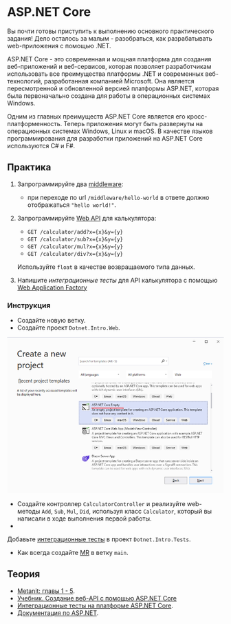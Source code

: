 # ASP.NET Core

Вы почти готовы приступить к выполнению основного практического задания! Дело осталось за малым - разобраться, как
разрабатывать web-приложения с  помощью .NET.

ASP.NET Core - это современная и мощная платформа для создания
веб-приложений и веб-сервисов, которая позволяет разработчикам использовать все преимущества платформы .NET и
современных веб-технологий, разработанная компанией Microsoft. Она является пересмотренной и обновленной версией
платформы ASP.NET, которая была первоначально создана для работы в операционных
системах Windows.

Одним из главных преимуществ ASP.NET Core является его кросс-платформенность. Теперь приложения могут быть развернуты на
операционных системах Windows, Linux и macOS. В качестве языков программирования для разработки приложений
на ASP.NET Core используются C# и F#.

## Практика

1. Запрограммируйте два [middleware](https://metanit.com/sharp/aspnet6/2.13.php):
    - при переходе по url `/middleware/hello-world` в ответе должно отображаться `"hello world!"`.
2. Запрограммируйте [Web API](https://metanit.com/sharp/aspnet6/11.1.php) для калькулятора:
    - `GET /calculator/add?x={x}&y={y}`
    - `GET /calculator/sub?x={x}&y={y}`
    - `GET /calculator/mul?x={x}&y={y}`
    - `GET /calculator/div?x={x}&y={y}`

   Используйте `float` в качестве возвращаемого типа данных.
3. Напишите *интеграционные тесты* для API калькулятора с
   помощью [Web Application Factory](https://learn.microsoft.com/ru-ru/aspnet/core/test/integration-tests?view=aspnetcore-7.0)

### Инструкция

- Создайте новую ветку.
- Создайте проект `Dotnet.Intro.Web`.

![](asp-net.png)

- Создайте контроллер `CalculatorController` и реализуйте web-методы `Add`, `Sub`, `Mul`, `Did`, используя
  класс `Calculator`, который вы написали в ходе выполнения первой работы.
-

Добавьте [интеграционные тесты](https://learn.microsoft.com/ru-ru/aspnet/core/test/integration-tests?view=aspnetcore-7.0)
в проект `Dotnet.Intro.Tests`.

- Как всегда создайте [MR](https://docs.gitlab.com/ee/user/project/merge_requests/) в ветку `main`.

## Теория

- [Metanit: главы 1 - 5](https://metanit.com/sharp/aspnet6/).
- [Учебник. Создание веб-API с помощью ASP.NET Core](https://learn.microsoft.com/ru-ru/aspnet/core/tutorials/first-web-api?view=aspnetcore-7.0&tabs=visual-studio)
- [Интеграционные тесты на платформе ASP.NET Core](https://learn.microsoft.com/ru-ru/aspnet/core/test/integration-tests?view=aspnetcore-7.0).
- [Документация по ASP.NET](https://learn.microsoft.com/ru-ru/aspnet/core/?view=aspnetcore-7.0).
